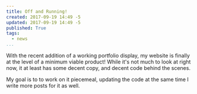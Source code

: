 ```yaml
---
title: Off and Running!
created: 2017-09-19 14:49 -5
updated: 2017-09-19 14:49 -5
published: True
tags:
  - news
...
```


With the recent addition of a working portfolio display, my website is
finally at the level of a minimum viable product! While it's not much to
look at right now, it at least has some decent copy, and decent code behind
the scenes.

My goal is to to work on it piecemeal, updating the code at the same time I
write more posts for it as well.

